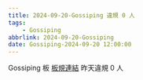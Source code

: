 ```yaml
---
title: 2024-09-20-Gossiping 違規 0 人
tags:
    - Gossiping
abbrlink: 2024-09-20-Gossiping
date: Gossiping-2024-09-20 12:00:00
---
```

Gossiping 板 [板規連結](https://www.ptt.cc/bbs/Gossiping/M.1637425085.A.07D.html)
昨天違規 0 人
